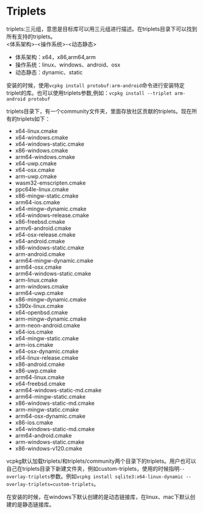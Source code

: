 # Triplets
triplets:三元组，意思是目标库可以用三元组进行描述。在triplets目录下可以找到所有支持的triplets。    
<体系架构>-<操作系统>-<动态静态>  
* 体系架构：x64，x86,arm64,arm
* 操作系统：linux、windows、android、osx
* 动态静态：dynamic、static

安装的时候，使用`vcpkg install protobuf:arm-android`命令进行安装特定triplet的库。也可以使用triplets参数,例如：`vcpkg install --triplet arm-android protobuf`

triplets目录下，有一个community文件夹，里面存放社区贡献的triplets。现在所有的triplets如下：

* x64-linux.cmake
* x64-windows.cmake
* x64-windows-static.cmake
* x86-windows.cmake
* arm64-windows.cmake
* x64-uwp.cmake
* x64-osx.cmake
* arm-uwp.cmake
* wasm32-emscripten.cmake
* ppc64le-linux.cmake
* x86-mingw-static.cmake
* arm64-ios.cmake
* x64-mingw-dynamic.cmake
* x64-windows-release.cmake
* x86-freebsd.cmake
* armv6-android.cmake
* x64-osx-release.cmake
* x64-android.cmake
* x86-windows-static.cmake
* arm-android.cmake
* arm64-mingw-dynamic.cmake
* arm64-osx.cmake
* arm64-windows-static.cmake
* arm-linux.cmake
* arm-windows.cmake
* arm64-uwp.cmake
* x86-mingw-dynamic.cmake
* s390x-linux.cmake
* x64-openbsd.cmake
* arm-mingw-dynamic.cmake
* arm-neon-android.cmake
* x64-ios.cmake
* x64-mingw-static.cmake
* arm-ios.cmake
* x64-osx-dynamic.cmake
* x64-linux-release.cmake
* x86-android.cmake
* x86-uwp.cmake
* arm64-linux.cmake
* x64-freebsd.cmake
* arm64-windows-static-md.cmake
* arm64-mingw-static.cmake
* x86-windows-static-md.cmake
* arm-mingw-static.cmake
* arm64-osx-dynamic.cmake
* x86-ios.cmake
* x64-windows-static-md.cmake
* arm64-android.cmake
* arm-windows-static.cmake
* x86-windows-v120.cmake

vcpkg默认加载triplets/和triplets/community两个目录下的triplets。用户也可以自己在triplets目录下新建文件夹，例如custom-triplets，使用的时候指明`--overlay-triplets`参数。例如`vcpkg install sqlite3:x64-linux-dynamic --overlay-triplets=custom-triplets`。

在安装的时候，在windows下默认创建的是动态链接库，在linux、mac下默认创建的是静态链接库。